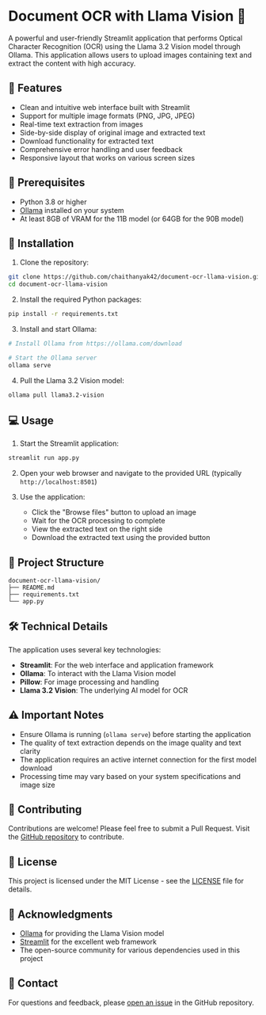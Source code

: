 # Document OCR with Llama Vision 📄

A powerful and user-friendly Streamlit application that performs Optical Character Recognition (OCR) using the Llama 3.2 Vision model through Ollama. This application allows users to upload images containing text and extract the content with high accuracy.

## 🌟 Features

- Clean and intuitive web interface built with Streamlit
- Support for multiple image formats (PNG, JPG, JPEG)
- Real-time text extraction from images
- Side-by-side display of original image and extracted text
- Download functionality for extracted text
- Comprehensive error handling and user feedback
- Responsive layout that works on various screen sizes

## 🔧 Prerequisites

- Python 3.8 or higher
- [Ollama](https://ollama.com/download) installed on your system
- At least 8GB of VRAM for the 11B model (or 64GB for the 90B model)

## 🚀 Installation

1. Clone the repository:
```bash
git clone https://github.com/chaithanyak42/document-ocr-llama-vision.git
cd document-ocr-llama-vision
```

2. Install the required Python packages:
```bash
pip install -r requirements.txt
```

3. Install and start Ollama:
```bash
# Install Ollama from https://ollama.com/download

# Start the Ollama server
ollama serve
```

4. Pull the Llama 3.2 Vision model:
```bash
ollama pull llama3.2-vision
```

## 💻 Usage

1. Start the Streamlit application:
```bash
streamlit run app.py
```

2. Open your web browser and navigate to the provided URL (typically `http://localhost:8501`)

3. Use the application:
   - Click the "Browse files" button to upload an image
   - Wait for the OCR processing to complete
   - View the extracted text on the right side
   - Download the extracted text using the provided button

## 📁 Project Structure

```
document-ocr-llama-vision/
├── README.md
├── requirements.txt
└── app.py
```

## 🛠️ Technical Details

The application uses several key technologies:

- **Streamlit**: For the web interface and application framework
- **Ollama**: To interact with the Llama Vision model
- **Pillow**: For image processing and handling
- **Llama 3.2 Vision**: The underlying AI model for OCR

## ⚠️ Important Notes

- Ensure Ollama is running (`ollama serve`) before starting the application
- The quality of text extraction depends on the image quality and text clarity
- The application requires an active internet connection for the first model download
- Processing time may vary based on your system specifications and image size

## 🤝 Contributing

Contributions are welcome! Please feel free to submit a Pull Request. Visit the [GitHub repository](https://github.com/chaithanyak42/document-ocr-llama-vision) to contribute.

## 📝 License

This project is licensed under the MIT License - see the [LICENSE](LICENSE) file for details.

## 🙏 Acknowledgments

- [Ollama](https://ollama.com/) for providing the Llama Vision model
- [Streamlit](https://streamlit.io/) for the excellent web framework
- The open-source community for various dependencies used in this project

## 📧 Contact

For questions and feedback, please [open an issue](https://github.com/chaithanyak42/document-ocr-llama-vision/issues) in the GitHub repository. 
